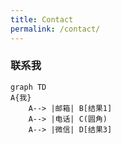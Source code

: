 ```yaml
---
title: Contact
permalink: /contact/
---
```


### 联系我

```mermaid
graph TD
A{我}
    A--> |邮箱| B[结果1]
    A--> |电话| C(圆角)
    A--> |微信| D[结果3]
```

